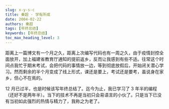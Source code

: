 ```yaml
---
slug: x-y-s-c
title: 秦超 · 学有所成
date: 2004-02-22
authors: 秦超
tags: [年终总结]
keywords: [年终总结]
toc_max_heading_level: 3
---
```


距离上一篇博文有一个月之久，距离上次编写代码也有一周之久，由于疫情封控全面放开，加上福建省教育厅通知的提前返乡，反而让我感到有些不适。往常这个时间点我忙于期末考试，会把代码的事情放一边，等到彻底放假后，开始闭关潜心学习。然而剩余的半个月变成了线上形式，课还是要上，考试还是要考，虽说身在家乡，但心不在焉的。

12 月已过半，也是时候该写年终总结了。迄今为止，我已学习了 3 年半的编程（还好不是两年半）。当下的技术不再是当初只会易语言的小伙了。只是当下已没有当初如此强烈的热情与精力了，我称之为老了。
